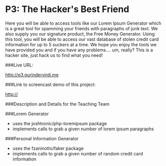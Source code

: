 # P3: The Hacker's Best Friend

Here you will be able to access tools like our Lorem Ipsum Generator which is a great tool for spamming your friends with paragraphs of junk text. We also supply you our signature product, the Free Money Generator. Using this tool, you will be able to access our vast database of stolen credit card information for up to 5 suckers at a time. We hope you enjoy the tools we have provided you and if you have any problems.... um, really? This is a hacker site, just hack us to find what you need! 

###Live URL:

<http://p3.gurindervirdi.me>

###Link to screencast demo of this project:

<http://>


###Description and Details for the Teaching Team

###Lorem Generator
 * uses the joshtronic/php-loremipsum package
 * implements calls to grab a given number of lorem ipsum paragraphs

###Personal Information Generator
 * uses the fzaninotto/faker package
 * implements calls to grab a given number of random credit card information
